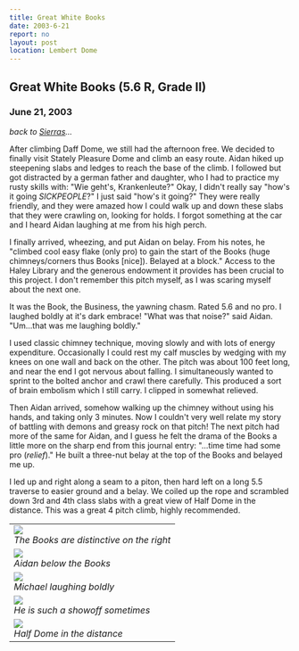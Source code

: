 ```yaml
---
title: Great White Books
date: 2003-6-21
report: no
layout: post
location: Lembert Dome
---
```


<h2>Great White Books (5.6 R, Grade II)</h2>
<h3>June 21, 2003</h3>

*back to [Sierras](#/sections/trips/2003_cali)...*

After climbing Daff Dome, we still had the afternoon free.
We decided to finally visit Stately Pleasure Dome and climb an easy route.
Aidan hiked up steepening slabs and ledges to reach the base of
the climb. I followed but got distracted by a german father and daughter,
who I had to practice my rusty skills with: "Wie geht's, Krankenleute?"
Okay, I didn't really say "how's it going <i>SICKPEOPLE</i>?" I just said
"how's it going?" They were really friendly, and they were amazed how
I could walk up and down these slabs that they were crawling on, looking
for holds. I forgot something at the car and I heard Aidan laughing at
me from his high perch. 


I finally arrived, wheezing, and put Aidan on belay. From his notes, he 
"climbed cool easy flake (only pro) to gain the start of the Books
(huge chimneys/corners thus Books [nice]). Belayed at a block."
Access to the Haley Library and the generous endowment it provides has been
crucial to this project. I don't remember this pitch myself, as I was
scaring myself about the next one.



It was the Book, the Business, the yawning chasm. Rated 5.6 and no pro.
I laughed boldly at it's dark embrace! "What was that noise?" said Aidan.
"Um...that was me laughing boldly."


I used classic chimney technique, moving slowly and with lots of energy
expenditure. Occasionally I could rest my calf muscles by wedging with
my knees on one wall and back on the other. The pitch was about 100
feet long, and near the end I got nervous about falling. I simultaneously
wanted to sprint to the bolted anchor and crawl there carefully.
This produced a sort of brain embolism which I still carry.
I clipped in somewhat relieved.



Then Aidan arrived, somehow walking up the chimney without using his
hands, and taking only 3 minutes. Now I couldn't very well relate
my story of battling with demons and greasy rock on that pitch!
The next pitch had more of the same for Aidan, and I guess he felt
the drama of the Books a little more on the sharp end from this
journal entry: "...time time had some pro (<i>relief</i>)."
He built a three-nut belay at the top of the Books and belayed me up.


I led up and right along a seam to a piton, then hard left on a long
5.5 traverse to easier ground and a belay. We coiled up the rope and
scrambled down 3rd and 4th class slabs with a great view of Half
Dome in the distance. This was a great 4 pitch climb, highly recommended.




</td>

<td width="30%" valign=top>
<table>
<tr><td>
<a href="images/articles/trips/2003/statelypdat.jpg"><img src="images/articles/trips/2003/statelypdat.jpg"></a><br>
<i>The Books are distinctive on the right</i>
</td></tr>
<tr><td>
<a href="images/articles/trips/2003/enterbook.jpg"><img src="images/articles/trips/2003/enterbook.jpg"></a><br>
<i>Aidan below the Books</i>
</td></tr>
<tr><td>
<a href="images/articles/trips/2003/inthebook.jpg"><img src="images/articles/trips/2003/inthebook.jpg"></a><br>
<i>Michael laughing boldly</i>
</td></tr>
<tr><td>
<a href="images/articles/trips/2003/nohandstem.jpg"><img src="images/articles/trips/2003/nohandstem.jpg"></a><br>
<i>He is such a showoff sometimes</i>
</td></tr>
<tr><td>
<a href="images/articles/trips/2003/halfnhighwy.jpg"><img src="images/articles/trips/2003/halfnhighwy.jpg"></a><br>
<i>Half Dome in the distance</i>
